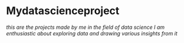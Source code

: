 # Mydatascienceproject
*this are the projects made by me in the field of data science
I am enthusiastic about exploring data and drawing various insights from it*
